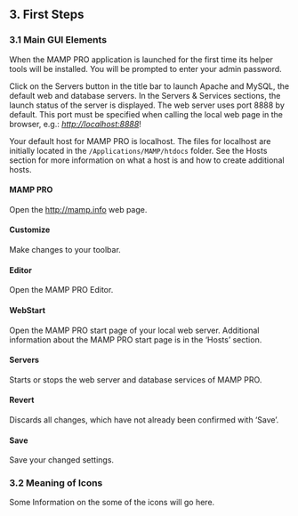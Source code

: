 ## 3. First Steps

### 3.1 Main GUI Elements

When the MAMP PRO application is launched for the first time its helper tools will be installed. You will be prompted to enter your admin password.

Click on the Servers button in the title bar to launch Apache and MySQL, the default web and database servers. In the Servers & Services sections, the launch status of the server is displayed. The web server uses port 8888 by default. This port must be specified when calling the local web page in the browser, e.g.: _<http://localhost:8888>_!

Your default host for MAMP PRO is localhost. The files for localhost are initially located in the `/Applications/MAMP/htdocs` folder. See the Hosts section for more information on what a host is and how to create additional hosts.

#### MAMP PRO
Open the <http://mamp.info> web page.

#### Customize
Make changes to your toolbar.

#### Editor
Open the MAMP PRO Editor.

#### WebStart
Open the MAMP PRO start page of your local web server. Additional information about the MAMP PRO start page is in the ‘Hosts’ section.

#### Servers
Starts or stops the web server and database services of MAMP PRO.

#### Revert
Discards all changes, which have not already been confirmed with ‘Save’.

#### Save
Save your changed settings.


### 3.2 Meaning of Icons

Some Information on the some of the icons will go here.
